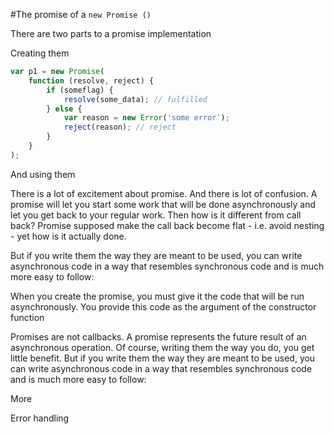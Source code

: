 #The promise of a ```new Promise ()```


There are two parts to a promise implementation

Creating them

```Javascript
var p1 = new Promise(
    function (resolve, reject) {
        if (someflag) {
            resolve(some_data); // fulfilled
        } else {
            var reason = new Error('some error');
            reject(reason); // reject
        }
    }
);
```



And using them






There is a lot of excitement about promise. And there is lot of confusion.
A promise will let you start some work that will be done asynchronously and let you get back to your regular work. Then how is it different from call back? Promise supposed make the call back become flat - i.e. avoid nesting  - yet how is it actually done.

But if you write them the way they are meant to be used, you can write asynchronous code in a way that resembles synchronous code and is much more easy to follow:







When you create the promise, you must give it the code that will be run asynchronously. You provide this code as the argument of the constructor function







Promises are not callbacks. A promise represents the future result of an asynchronous operation. Of course, writing them the way you do, you get little benefit. But if you write them the way they are meant to be used, you can write asynchronous code in a way that resembles synchronous code and is much more easy to follow:

More

Error handling


<!--stackedit_data:
eyJoaXN0b3J5IjpbLTE0MzQ5MDE1MzZdfQ==
-->
